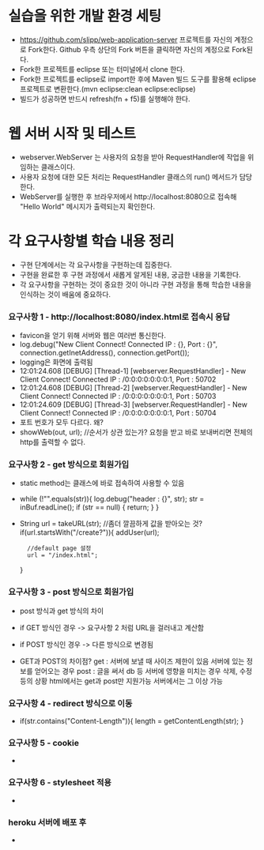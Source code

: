 # 실습을 위한 개발 환경 세팅
* https://github.com/slipp/web-application-server 프로젝트를 자신의 계정으로 Fork한다. Github 우측 상단의 Fork 버튼을 클릭하면 자신의 계정으로 Fork된다.
* Fork한 프로젝트를 eclipse 또는 터미널에서 clone 한다.
* Fork한 프로젝트를 eclipse로 import한 후에 Maven 빌드 도구를 활용해 eclipse 프로젝트로 변환한다.(mvn eclipse:clean eclipse:eclipse)
* 빌드가 성공하면 반드시 refresh(fn + f5)를 실행해야 한다.

# 웹 서버 시작 및 테스트
* webserver.WebServer 는 사용자의 요청을 받아 RequestHandler에 작업을 위임하는 클래스이다.
* 사용자 요청에 대한 모든 처리는 RequestHandler 클래스의 run() 메서드가 담당한다.
* WebServer를 실행한 후 브라우저에서 http://localhost:8080으로 접속해 "Hello World" 메시지가 출력되는지 확인한다.

# 각 요구사항별 학습 내용 정리
* 구현 단계에서는 각 요구사항을 구현하는데 집중한다. 
* 구현을 완료한 후 구현 과정에서 새롭게 알게된 내용, 궁금한 내용을 기록한다.
* 각 요구사항을 구현하는 것이 중요한 것이 아니라 구현 과정을 통해 학습한 내용을 인식하는 것이 배움에 중요하다. 

### 요구사항 1 - http://localhost:8080/index.html로 접속시 응답
* favicon을 얻기 위해 서버와 웹은 여러번 통신한다.
* log.debug("New Client Connect! Connected IP : {}, Port : {}", connection.getInetAddress(), connection.getPort());
*	logging은 화면에 출력됨
* 12:01:24.608 [DEBUG] [Thread-1] [webserver.RequestHandler] - New Client Connect! Connected IP : /0:0:0:0:0:0:0:1, Port : 50702
* 12:01:24.608 [DEBUG] [Thread-2] [webserver.RequestHandler] - New Client Connect! Connected IP : /0:0:0:0:0:0:0:1, Port : 50703
* 12:01:24.609 [DEBUG] [Thread-3] [webserver.RequestHandler] - New Client Connect! Connected IP : /0:0:0:0:0:0:0:1, Port : 50704
*  포트 번호가 모두 다르다. 왜?
* showWeb(out, url);		//순서가 상관 있는가? 요청을 받고 바로 보내버리면 전체의 http를 출력할 수 없다.


### 요구사항 2 - get 방식으로 회원가입
* static method는 클래스에 바로 접속하여 사용할 수 있음
* while (!"".equals(str)){
		log.debug("header : {}", str);
		str = inBuf.readLine();
		if (str == null) {
			return;
		}
	}
	
* String url = takeURL(str);		//좀더 깔끔하게 값을 받아오는 것?
	if(url.startsWith("/create?")){
		addUser(url);
		
		//default page 설정
		url = "/index.html";
	}

### 요구사항 3 - post 방식으로 회원가입
* post 방식과 get 방식의 차이
* if GET 방식인 경우 -> 요구사항 2 처럼 URL을 걸러내고 계산함
* if POST 방식인 경우 -> 다른 방식으로 변경됨

* GET과 POST의 차이점?
	get : 서버에 보낼 때 사이즈 제한이 있음
			서버에 있는 정보를 얻어오는 경우
	post : 글을 써서 db 등 서버에 영향을 미치는 경우
			  삭제, 수정 등의 상황
	html에서는 get과 post만 지원가능
	서버에서는 그 이상 가능
	

### 요구사항 4 - redirect 방식으로 이동
* if(str.contains("Content-Length")){
		length = getContentLength(str);
	}

### 요구사항 5 - cookie
* 

### 요구사항 6 - stylesheet 적용
* 

### heroku 서버에 배포 후
* 